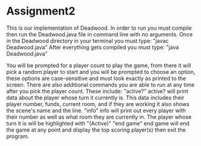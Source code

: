 # Assignment2
This is our implementation of Deadwood.
In order to run you must compile then run the Deadwood.java file in command line with no arguments.
Once in the Deadwood directory in your terminal you must type:
    "javac Deadwood.java"
After everything gets compiled you must type:
    "java Deadwood.java"

You will be prompted for a player count to play the game, from there it will pick a random player to start and you will be prompted to choose an option, these options are case-sensitive and must look exactly as printed to the screen.
There are also additional commands you are able to run at any time after you pick the player count.
These include:
    "active?"
        active? will print data about the player whose turn it currently is. This data includes their player number, funds, current room, and if they are working it also shows the scene's name and the line.
    "info"
        info will print out every player with their number as well as what room they are currently in. The player whose turn it is will be highlighted with "(Active)"
    "end game"
        end game will end the game at any point and display the top scoring player(s) then exit the program.
